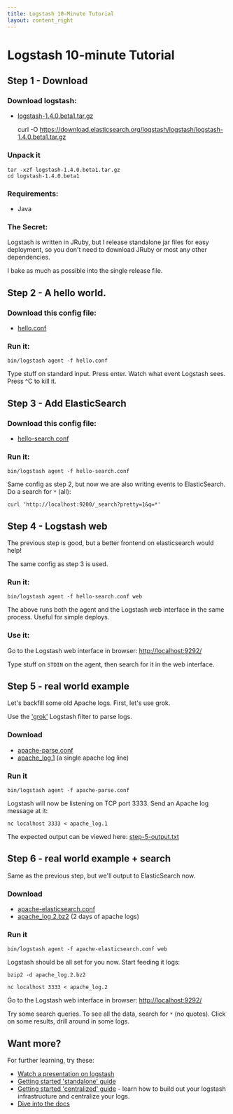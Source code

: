 ```yaml
---
title: Logstash 10-Minute Tutorial
layout: content_right
---
```

# Logstash 10-minute Tutorial

## Step 1 - Download

### Download logstash:

* [logstash-1.4.0.beta1.tar.gz](https://download.elasticsearch.org/logstash/logstash/logstash-1.4.0.beta1.tar.gz)

    curl -O https://download.elasticsearch.org/logstash/logstash/logstash-1.4.0.beta1.tar.gz

### Unpack it

    tar -xzf logstash-1.4.0.beta1.tar.gz
    cd logstash-1.4.0.beta1

### Requirements:

* Java

### The Secret:

Logstash is written in JRuby, but I release standalone jar files for easy
deployment, so you don't need to download JRuby or most any other dependencies.

I bake as much as possible into the single release file.

## Step 2 - A hello world.

### Download this config file:

* [hello.conf](hello.conf)

### Run it:

    bin/logstash agent -f hello.conf

Type stuff on standard input. Press enter. Watch what event Logstash sees.
Press ^C to kill it.

## Step 3 - Add ElasticSearch

### Download this config file:

* [hello-search.conf](hello-search.conf)

### Run it:

    bin/logstash agent -f hello-search.conf

Same config as step 2, but now we are also writing events to ElasticSearch. Do
a search for `*` (all):

    curl 'http://localhost:9200/_search?pretty=1&q=*'

## Step 4 - Logstash web

The previous step is good, but a better frontend on elasticsearch would help!

The same config as step 3 is used.

### Run it:

    bin/logstash agent -f hello-search.conf web

The above runs both the agent and the Logstash web interface in the same
process. Useful for simple deploys.

### Use it:

Go to the Logstash web interface in browser: <http://localhost:9292/>

Type stuff on `STDIN` on the agent, then search for it in the web interface.

## Step 5 - real world example

Let's backfill some old Apache logs.  First, let's use grok.

Use the ['grok'](../../filters/grok) Logstash filter to parse logs. 

### Download

* [apache-parse.conf](apache-parse.conf)
* [apache_log.1](apache_log.1) (a single apache log line)

### Run it

    bin/logstash agent -f apache-parse.conf

Logstash will now be listening on TCP port 3333. Send an Apache log message at it:

    nc localhost 3333 < apache_log.1

The expected output can be viewed here: [step-5-output.txt](step-5-output.txt)

## Step 6 - real world example + search

Same as the previous step, but we'll output to ElasticSearch now.

### Download

* [apache-elasticsearch.conf](apache-elasticsearch.conf)
* [apache_log.2.bz2](apache_log.2.bz2) (2 days of apache logs)

### Run it

    bin/logstash agent -f apache-elasticsearch.conf web

Logstash should be all set for you now. Start feeding it logs:

    bzip2 -d apache_log.2.bz2

    nc localhost 3333 < apache_log.2 

Go to the Logstash web interface in browser: <http://localhost:9292/>

Try some search queries. To see all the data, search for `*` (no quotes). Click
on some results, drill around in some logs.

## Want more?

For further learning, try these:

* [Watch a presentation on logstash](http://www.youtube.com/embed/RuUFnog29M4)
* [Getting started 'standalone' guide](http://logstash.net/docs/1.4.0.beta1/tutorials/getting-started-simple)
* [Getting started 'centralized' guide](http://logstash.net/docs/1.4.0.beta1/tutorials/getting-started-centralized) - 
  learn how to build out your logstash infrastructure and centralize your logs.
* [Dive into the docs](http://logstash.net/docs/1.4.0.beta1/)
